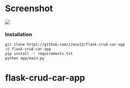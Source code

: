 # Screenshot

![](docs/screenshot.png)

### Installation

```bash
git clone https://github.com/zJona13/flask-crud-car-app
cd flask-crud-car-app
pip install -r requirements.txt
python app/main.py
```

# flask-crud-car-app
